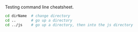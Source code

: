 Testing command line cheatsheet.

```bash
cd dirName 	# change directory
cd ..		# go up a directory
cd ../js  	# go up a directory, then into the js directory
```
